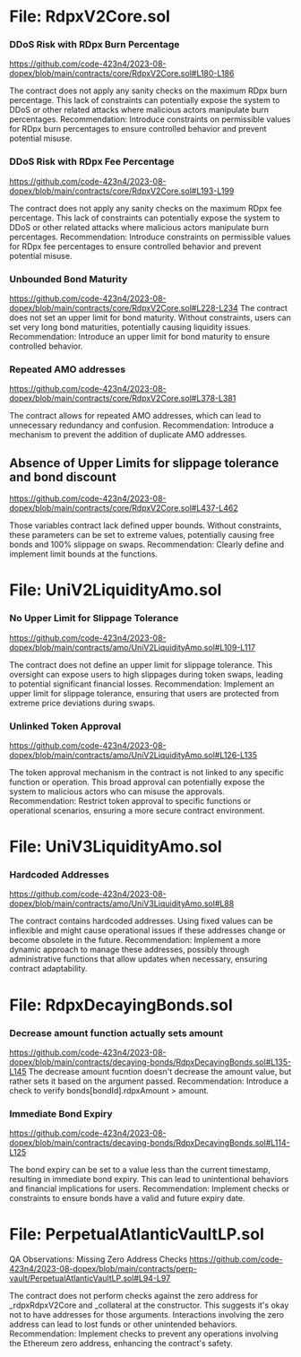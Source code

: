 # File: RdpxV2Core.sol

### DDoS Risk with RDpx Burn Percentage

https://github.com/code-423n4/2023-08-dopex/blob/main/contracts/core/RdpxV2Core.sol#L180-L186

The contract does not apply any sanity checks on the maximum RDpx burn percentage. This lack of constraints can potentially expose the system to DDoS or other related attacks where malicious actors manipulate burn percentages.
Recommendation: Introduce constraints on permissible values for RDpx burn percentages to ensure controlled behavior and prevent potential misuse.

### DDoS Risk with RDpx Fee Percentage

https://github.com/code-423n4/2023-08-dopex/blob/main/contracts/core/RdpxV2Core.sol#L193-L199

The contract does not apply any sanity checks on the maximum RDpx fee percentage. This lack of constraints can potentially expose the system to DDoS or other related attacks where malicious actors manipulate burn percentages.
Recommendation: Introduce constraints on permissible values for RDpx fee percentages to ensure controlled behavior and prevent potential misuse.

### Unbounded Bond Maturity

https://github.com/code-423n4/2023-08-dopex/blob/main/contracts/core/RdpxV2Core.sol#L228-L234
The contract does not set an upper limit for bond maturity. Without constraints, users can set very long bond maturities, potentially causing liquidity issues.
Recommendation: Introduce an upper limit for bond maturity to ensure controlled behavior.

### Repeated AMO addresses

https://github.com/code-423n4/2023-08-dopex/blob/main/contracts/core/RdpxV2Core.sol#L378-L381

The contract allows for repeated AMO addresses, which can lead to unnecessary redundancy and confusion.
Recommendation: Introduce a mechanism to prevent the addition of duplicate AMO addresses.

## Absence of Upper Limits for slippage tolerance and bond discount

https://github.com/code-423n4/2023-08-dopex/blob/main/contracts/core/RdpxV2Core.sol#L437-L462

Those variables contract lack defined upper bounds. Without constraints, these parameters can be set to extreme values, potentially causing free bonds and 100% slippage on swaps.
Recommendation: Clearly define and implement limit bounds at the functions.


# File: UniV2LiquidityAmo.sol

### No Upper Limit for Slippage Tolerance

https://github.com/code-423n4/2023-08-dopex/blob/main/contracts/amo/UniV2LiquidityAmo.sol#L109-L117

The contract does not define an upper limit for slippage tolerance. This oversight can expose users to high slippages during token swaps, leading to potential significant financial losses.
Recommendation: Implement an upper limit for slippage tolerance, ensuring that users are protected from extreme price deviations during swaps.

### Unlinked Token Approval

https://github.com/code-423n4/2023-08-dopex/blob/main/contracts/amo/UniV2LiquidityAmo.sol#L126-L135

The token approval mechanism in the contract is not linked to any specific function or operation. This broad approval can potentially expose the system to malicious actors who can misuse the approvals.
Recommendation: Restrict token approval to specific functions or operational scenarios, ensuring a more secure contract environment.

# File: UniV3LiquidityAmo.sol

### Hardcoded Addresses
https://github.com/code-423n4/2023-08-dopex/blob/main/contracts/amo/UniV3LiquidityAmo.sol#L88

The contract contains hardcoded addresses. Using fixed values can be inflexible and might cause operational issues if these addresses change or become obsolete in the future.
Recommendation: Implement a more dynamic approach to manage these addresses, possibly through administrative functions that allow updates when necessary, ensuring contract adaptability.

# File: RdpxDecayingBonds.sol

### Decrease amount function actually sets amount
https://github.com/code-423n4/2023-08-dopex/blob/main/contracts/decaying-bonds/RdpxDecayingBonds.sol#L135-L145
The decrease amount fucntion doesn't decrease the amount value, but rather sets it based on the argument passed.
Recommendation: Introduce a check to verify bonds[bondId].rdpxAmount > amount.

### Immediate Bond Expiry

https://github.com/code-423n4/2023-08-dopex/blob/main/contracts/decaying-bonds/RdpxDecayingBonds.sol#L114-L125

The bond expiry can be set to a value less than the current timestamp, resulting in immediate bond expiry. This can lead to unintentional behaviors and financial implications for users.
Recommendation: Implement checks or constraints to ensure bonds have a valid and future expiry date.

# File: PerpetualAtlanticVaultLP.sol
QA Observations:
Missing Zero Address Checks
https://github.com/code-423n4/2023-08-dopex/blob/main/contracts/perp-vault/PerpetualAtlanticVaultLP.sol#L94-L97

The contract does not perform checks against the zero address for _rdpxRdpxV2Core and _collateral‎ at the constructor. This suggests it's okay not to have addresses for those arguments. Interactions involving the zero address can lead to lost funds or other unintended behaviors.
Recommendation: Implement checks to prevent any operations involving the Ethereum zero address, enhancing the contract's safety.